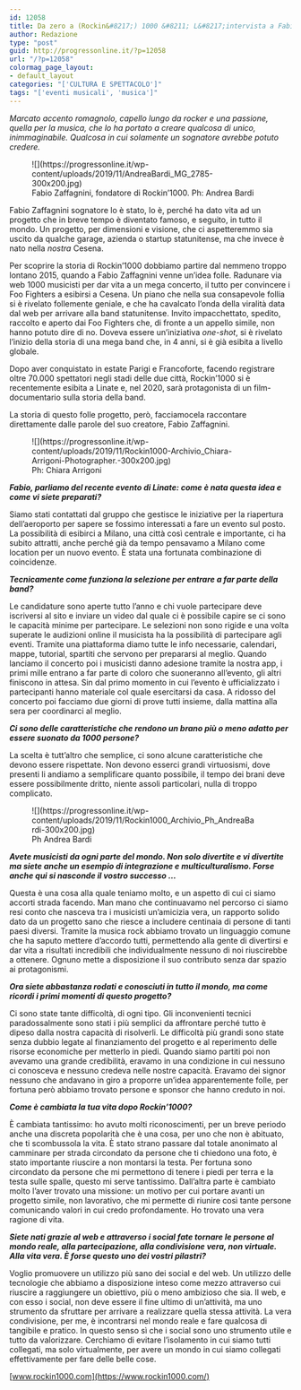 ```yaml
---
id: 12058
title: Da zero a (Rockin&#8217;) 1000 &#8211; L&#8217;intervista a Fabio Zaffagnini
author: Redazione
type: "post"
guid: http://progressonline.it/?p=12058
url: "/?p=12058"
colormag_page_layout:
- default_layout
categories: "['CULTURA E SPETTACOLO']"
tags: "['eventi musicali', 'musica']"
---
```


*Marcato accento romagnolo, capello lungo da rocker e una passione, quella per la musica, che lo ha portato a creare qualcosa di unico, inimmaginabile. Qualcosa in cui solamente un sognatore avrebbe potuto credere.*

<figure aria-describedby="caption-attachment-12060" class="wp-caption alignleft" id="attachment_12060" style="width: 400px">![](https://progressonline.it/wp-content/uploads/2019/11/AndreaBardi_MG_2785-300x200.jpg)<figcaption class="wp-caption-text" id="caption-attachment-12060">Fabio Zaffagnini, fondatore di Rockin’1000.  
Ph: Andrea Bardi</figcaption></figure>

Fabio Zaffagnini sognatore lo è stato, lo è, perché ha dato vita ad un progetto che in breve tempo è diventato famoso, e seguito, in tutto il mondo. Un progetto, per dimensioni e visione, che ci aspetteremmo sia uscito da qualche garage, azienda o startup statunitense, ma che invece è nato nella *nostra* Cesena.

Per scoprire la storia di Rockin’1000 dobbiamo partire dal nemmeno troppo lontano 2015, quando a Fabio Zaffagnini venne un’idea folle. Radunare via web 1000 musicisti per dar vita a un mega concerto, il tutto per convincere i Foo Fighters a esibirsi a Cesena. Un piano che nella sua consapevole follia si è rivelato follemente geniale, e che ha cavalcato l’onda della viralità data dal web per arrivare alla band statunitense. Invito impacchettato, spedito, raccolto e aperto dai Foo Fighters che, di fronte a un appello simile, non hanno potuto dire di no. Doveva essere un’iniziativa *one-shot*, si è rivelato l’inizio della storia di una mega band che, in 4 anni, si è già esibita a livello globale.

Dopo aver conquistato in estate Parigi e Francoforte, facendo registrare oltre 70.000 spettatori negli stadi delle due città, Rockin’1000 si è recentemente esibita a Linate e, nel 2020, sarà protagonista di un film-documentario sulla storia della band.

La storia di questo folle progetto, però, facciamocela raccontare direttamente dalle parole del suo creatore, Fabio Zaffagnini.

<figure aria-describedby="caption-attachment-12062" class="wp-caption alignright" id="attachment_12062" style="width: 400px">![](https://progressonline.it/wp-content/uploads/2019/11/Rockin1000-Archivio_Chiara-Arrigoni-Photographer.-300x200.jpg)<figcaption class="wp-caption-text" id="caption-attachment-12062">Ph: Chiara Arrigoni </figcaption></figure>

***Fabio, parliamo del recente evento di Linate: come è nata questa idea e come vi siete preparati?***

Siamo stati contattati dal gruppo che gestisce le iniziative per la riapertura dell’aeroporto per sapere se fossimo interessati a fare un evento sul posto. La possibilità di esibirci a Milano, una città così centrale e importante, ci ha subito attratti, anche perché già da tempo pensavamo a Milano come location per un nuovo evento. È stata una fortunata combinazione di coincidenze.

***Tecnicamente come funziona la selezione per entrare a far parte della band?***

Le candidature sono aperte tutto l’anno e chi vuole partecipare deve iscriversi al sito e inviare un video dal quale ci è possibile capire se ci sono le capacità minime per partecipare. Le selezioni non sono rigide e una volta superate le audizioni online il musicista ha la possibilità di partecipare agli eventi. Tramite una piattaforma diamo tutte le info necessarie, calendari, mappe, tutorial, spartiti che servono per prepararsi al meglio. Quando lanciamo il concerto poi i musicisti danno adesione tramite la nostra app, i primi mille entrano a far parte di coloro che suoneranno all’evento, gli altri finiscono in attesa. Sin dal primo momento in cui l’evento è ufficializzato i partecipanti hanno materiale col quale esercitarsi da casa. A ridosso del concerto poi facciamo due giorni di prove tutti insieme, dalla mattina alla sera per coordinarci al meglio.

***Ci sono delle caratteristiche che rendono un brano più o meno adatto per essere suonato da 1000 persone?***

La scelta è tutt’altro che semplice, ci sono alcune caratteristiche che devono essere rispettate. Non devono esserci grandi virtuosismi, dove presenti li andiamo a semplificare quanto possibile, il tempo dei brani deve essere possibilmente dritto, niente assoli particolari, nulla di troppo complicato.

<figure aria-describedby="caption-attachment-12059" class="wp-caption alignleft" id="attachment_12059" style="width: 400px">![](https://progressonline.it/wp-content/uploads/2019/11/Rockin1000_Archivio_Ph_AndreaBardi-300x200.jpg)<figcaption class="wp-caption-text" id="caption-attachment-12059">Ph Andrea Bardi</figcaption></figure>

***Avete musicisti da ogni parte del mondo. Non solo divertite e vi divertite ma siete anche un esempio di integrazione e multiculturalismo. Forse anche qui si nasconde il vostro successo …***

Questa è una cosa alla quale teniamo molto, e un aspetto di cui ci siamo accorti strada facendo. Man mano che continuavamo nel percorso ci siamo resi conto che nasceva tra i musicisti un’amicizia vera, un rapporto solido dato da un progetto sano che riesce a includere centinaia di persone di tanti paesi diversi. Tramite la musica rock abbiamo trovato un linguaggio comune che ha saputo mettere d’accordo tutti, permettendo alla gente di divertirsi e dar vita a risultati incredibili che individualmente nessuno di noi riuscirebbe a ottenere. Ognuno mette a disposizione il suo contributo senza dar spazio ai protagonismi.

***Ora siete abbastanza rodati e conosciuti in tutto il mondo, ma come ricordi i primi momenti di questo progetto?***

Ci sono state tante difficoltà, di ogni tipo. Gli inconvenienti tecnici paradossalmente sono stati i più semplici da affrontare perché tutto è dipeso dalla nostra capacità di risolverli. Le difficoltà più grandi sono state senza dubbio legate al finanziamento del progetto e al reperimento delle risorse economiche per metterlo in piedi. Quando siamo partiti poi non avevamo una grande credibilità, eravamo in una condizione in cui nessuno ci conosceva e nessuno credeva nelle nostre capacità. Eravamo dei signor nessuno che andavano in giro a proporre un’idea apparentemente folle, per fortuna però abbiamo trovato persone e sponsor che hanno creduto in noi.

***Come è cambiata la tua vita dopo Rockin’1000?***

È cambiata tantissimo: ho avuto molti riconoscimenti, per un breve periodo anche una discreta popolarità che è una cosa, per uno che non è abituato, che ti scombussola la vita. È stato strano passare dal totale anonimato al camminare per strada circondato da persone che ti chiedono una foto, è stato importante riuscire a non montarsi la testa. Per fortuna sono circondato da persone che mi permettono di tenere i piedi per terra e la testa sulle spalle, questo mi serve tantissimo. Dall’altra parte è cambiato molto l’aver trovato una missione: un motivo per cui portare avanti un progetto simile, non lavorativo, che mi permette di riunire così tante persone comunicando valori in cui credo profondamente. Ho trovato una vera ragione di vita.

***Siete nati grazie al web e attraverso i social fate tornare le persone al mondo reale, alla partecipazione, alla condivisione vera, non virtuale. Alla vita vera. È forse questo uno dei vostri pilastri?***

Voglio promuovere un utilizzo più sano dei social e del web. Un utilizzo delle tecnologie che abbiamo a disposizione inteso come mezzo attraverso cui riuscire a raggiungere un obiettivo, più o meno ambizioso che sia. Il web, e con esso i social, non deve essere il fine ultimo di un’attività, ma uno strumento da sfruttare per arrivare a realizzare quella stessa attività. La vera condivisione, per me, è incontrarsi nel mondo reale e fare qualcosa di tangibile e pratico. In questo senso sì che i social sono uno strumento utile e tutto da valorizzare. Cerchiamo di evitare l’isolamento in cui siamo tutti collegati, ma solo virtualmente, per avere un mondo in cui siamo collegati effettivamente per fare delle belle cose.

[www.rockin1000.com](https://www.rockin1000.com/)
